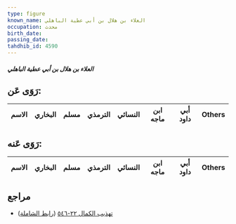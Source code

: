 ```yaml
---
type: figure
known_name: العلاء بن هلال بن أبي عطية الباهلي
occupation: محدث
birth_date:
passing_date:
tahdhib_id: 4590
---
```

##### العلاء بن هلال بن أبي عطية الباهلي

## رَوَى عَن:
| الاسم | البخاري | مسلم | الترمذي | النسائي | ابن ماجه | أبي داود | Others |
| ----- | ------- | ---- | ------- | ------- | -------- | -------- | ------ |
## رَوَى عَنه:
| الاسم | البخاري | مسلم | الترمذي | النسائي | ابن ماجه | أبي داود | Others |
| ----- | ------- | ---- | ------- | ------- | -------- | -------- | ------ |
## مراجع
- [تهذيب الكمال ٢٢-٥٤٦](obsidian://open?vault=Tahdhib-al-Kamal&file=Figures/٤٥٩٠-العلاء%20بن%20هلال%20بن%20أبي%20عطية%20الباهلي) ([رابط الشاملة](https://shamela.ws/book/3722/11799))